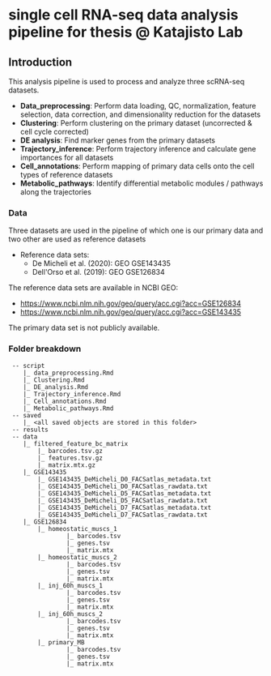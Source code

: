 # single cell RNA-seq data analysis pipeline for thesis @ Katajisto Lab

## Introduction
This analysis pipeline is used to process and analyze three scRNA-seq datasets.
 - **Data_preprocessing**: Perform data loading, QC, normalization, feature selection, data correction, and dimensionality reduction for the datasets
 - **Clustering**: Perform clustering on the primary dataset (uncorrected & cell cycle corrected)
 - **DE analysis**: Find marker genes from the primary datasets
 - **Trajectory_inference**: Perform trajectory inference and calculate gene importances for all datasets
 - **Cell_annotations**: Perform mapping of primary data cells onto the cell types of reference datasets
 - **Metabolic_pathways**: Identify differential metabolic modules / pathways along the trajectories

### Data
Three datasets are used in the pipeline of which one is our primary data and two other are used as reference datasets

 - Reference data sets:
    - De Micheli et al. (2020): GEO GSE143435
    - Dell'Orso et al. (2019): GEO GSE126834

The reference data sets are available in NCBI GEO:
  - https://www.ncbi.nlm.nih.gov/geo/query/acc.cgi?acc=GSE126834
  - https://www.ncbi.nlm.nih.gov/geo/query/acc.cgi?acc=GSE143435

The primary data set is not publicly available.

### Folder breakdown
```
 -- script
    |_ data_preprocessing.Rmd
    |_ Clustering.Rmd
    |_ DE_analysis.Rmd
    |_ Trajectory_inference.Rmd
    |_ Cell_annotations.Rmd
    |_ Metabolic_pathways.Rmd
 -- saved
    |_ <all saved objects are stored in this folder>
 -- results
 -- data
    |_ filtered_feature_bc_matrix
        |_ barcodes.tsv.gz
        |_ features.tsv.gz
        |_ matrix.mtx.gz
    |_ GSE143435
        |_ GSE143435_DeMicheli_D0_FACSatlas_metadata.txt
        |_ GSE143435_DeMicheli_D0_FACSatlas_rawdata.txt
        |_ GSE143435_DeMicheli_D5_FACSatlas_metadata.txt
        |_ GSE143435_DeMicheli_D5_FACSatlas_rawdata.txt
        |_ GSE143435_DeMicheli_D7_FACSatlas_metadata.txt
        |_ GSE143435_DeMicheli_D7_FACSatlas_rawdata.txt
    |_ GSE126834
        |_ homeostatic_muscs_1
                |_ barcodes.tsv
                |_ genes.tsv
                |_ matrix.mtx
        |_ homeostatic_muscs_2
                |_ barcodes.tsv
                |_ genes.tsv
                |_ matrix.mtx
        |_ inj_60h_muscs_1
                |_ barcodes.tsv
                |_ genes.tsv
                |_ matrix.mtx
        |_ inj_60h_muscs_2
                |_ barcodes.tsv
                |_ genes.tsv
                |_ matrix.mtx
        |_ primary_MB
                |_ barcodes.tsv
                |_ genes.tsv
                |_ matrix.mtx
```

